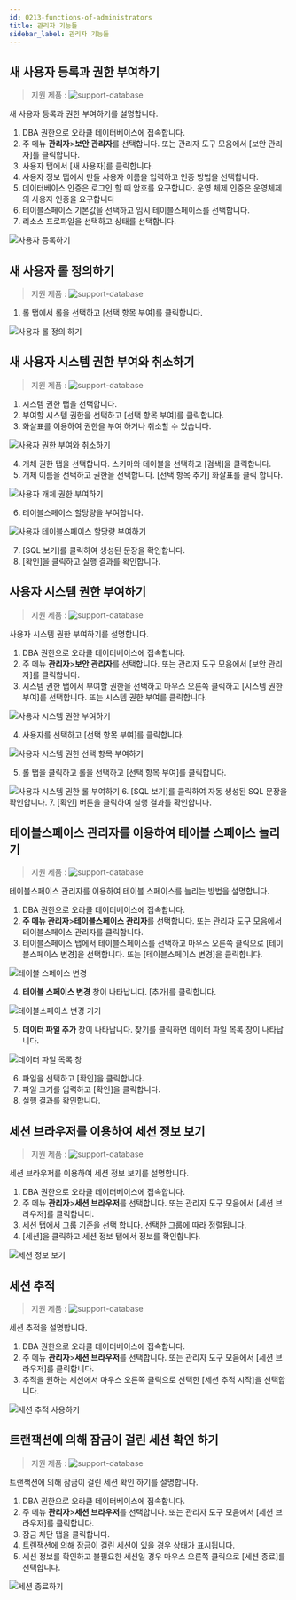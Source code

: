 ```yaml
---
id: 0213-functions-of-administrators
title: 관리자 기능들
sidebar_label: 관리자 기능들
---
```


## 새 사용자 등록과 권한 부여하기
> 지원 제품 :
> ![support-database](<http://www.sqlgate.com/docs-badge/oracle,mysql,mariadb,postgresql,sqlserver,db2,tibero>)

새 사용자 등록과 권한 부여하기를 설명합니다.

1. DBA 권한으로 오라클 데이터베이스에 접속합니다.
2. 주 메뉴 **관리자**>**보안 관리자**를 선택합니다. 또는 관리자 도구 모음에서 [보안 관리자]를 클릭합니다.
3. 사용자 탭에서 [새 사용자]를 클릭합니다.
4. 사용자 정보 탭에서 만들 사용자 이름을 입력하고 인증 방법을 선택합니다.
5. 데이터베이스 인증은 로그인 할 때 암호를 요구합니다. 운영 체제 인증은 운영체제의 사용자 인증을 요구합니다
6. 테이블스페이스 기본값을 선택하고 임시 테이블스페이스를 선택합니다.
7. 리소스 프로파일을 선택하고 상태를 선택합니다.

![사용자 등록하기](https://s3.ap-northeast-2.amazonaws.com/sqlgate-resource/captures/manager/manager-securityManager-newUser-ko.png)


## 새 사용자 롤 정의하기
> 지원 제품 :
> ![support-database](<http://www.sqlgate.com/docs-badge/oracle,sqlserver,tibero>)

1. 롤 탭에서 롤을 선택하고 [선택 항목 부여]를 클릭합니다.

![사용자 롤 정의 하기](https://s3.ap-northeast-2.amazonaws.com/sqlgate-resource/captures/manager/manager-securityManager-role-ko.png)


## 새 사용자 시스템 권한 부여와 취소하기
> 지원 제품 :
> ![support-database](<http://www.sqlgate.com/docs-badge/oracle,sqlserver,tibero>)

1. 시스템 권한 탭을 선택합니다.
2. 부여할 시스템 권한을 선택하고 [선택 항목 부여]를 클릭합니다.
3. 화살표를 이용하여 권한을 부여 하거나 취소할 수 있습니다.

![사용자 권한 부여와 취소하기](https://s3.ap-northeast-2.amazonaws.com/sqlgate-resource/captures/manager/manager-securityManager-systemPrivileges-ko.png)

4. 개체 권한 탭을 선택합니다. 스키마와 테이블을 선택하고 [검색]을 클릭합니다.
5. 개체 이름을 선택하고 권한을 선택합니다. [선택 항목 추가] 화살표를 클릭 합니다.

![사용자 개체 권한 부여하기](https://s3.ap-northeast-2.amazonaws.com/sqlgate-resource/captures/manager/manager-securityManager-objectPrivilege-ko.png)

6. 테이블스페이스 할당량을 부여합니다.

![사용자 테이블스페이스 할당량 부여하기](https://s3.ap-northeast-2.amazonaws.com/sqlgate-resource/captures/manager/manager-securityManager-tableSpaceQuota-ko.png)

7. [SQL 보기]를 클릭하여 생성된 문장을 확인합니다.
8. [확인]을 클릭하고 실행 결과를 확인합니다.


## 사용자 시스템 권한 부여하기
> 지원 제품 :
> ![support-database](<http://www.sqlgate.com/docs-badge/oracle,sqlserver,tibero>)

사용자 시스템 권한 부여하기를 설명합니다.

1. DBA 권한으로 오라클 데이터베이스에 접속합니다.
2. 주 메뉴 **관리자**>**보안 관리자**를 선택합니다. 또는 관리자 도구 모음에서 [보안 관리자]를 클릭합니다.
3. 시스템 권한 탭에서 부여할 권한을 선택하고 마우스 오른쪽 클릭하고 [시스템 권한 부여]를 선택합니다. 또는 시스템 권한 부여를 클릭합니다.

![사용자 시스템 권한 부여하기](https://s3.ap-northeast-2.amazonaws.com/sqlgate-resource/captures/manager/manager-securityManager-grantSystemPrivileges-ko.png)

4. 사용자를 선택하고 [선택 항목 부여]를 클릭합니다.

![사용자 시스템 권한 선택 항목 부여하기](https://s3.ap-northeast-2.amazonaws.com/sqlgate-resource/captures/manager/manager-securityManager-grantSystemPrivileges-user-ko.png)

5. 롤 탭을 클릭하고 롤을 선택하고 [선택 항목 부여]를 클릭합니다.

![사용자 시스템 권한 롤 부여하기](https://s3.ap-northeast-2.amazonaws.com/sqlgate-resource/captures/manager/manager-securityManager-grantSystemPrivileges-role-ko.png)
6. [SQL 보기]를 클릭하여 자동 생성된 SQL 문장을 확인합니다.
7. [확인] 버튼을 클릭하여 실행 결과를 확인합니다.



## 테이블스페이스 관리자를 이용하여 테이블 스페이스 늘리기
> 지원 제품 :
> ![support-database](<http://www.sqlgate.com/docs-badge/oracle,tibero>)

테이블스페이스 관리자를 이용하여 테이블 스페이스를 늘리는 방법을 설명합니다.

1. DBA 권한으로 오라클 데이터베이스에 접속합니다.
2. **주 메뉴 관리자**>**테이블스페이스 관리자**를 선택합니다. 또는 관리자 도구 모음에서 테이블스페이스 관리자를 클릭합니다.
3. 테이블스페이스 탭에서 테이블스페이스를 선택하고 마우스 오른쪽 클릭으로 [테이블스페이스 변경]을 선택합니다. 또는 [테이블스페이스 변경]을 클릭합니다.

![테이블 스페이스 변경](https://s3.ap-northeast-2.amazonaws.com/sqlgate-resource/captures/manager/manager-tableSpaceManager-ko.png)

4. **테이블 스페이스 변경** 창이 나타납니다. [추가]를 클릭합니다.

![테이블스페이스 변경 기기](https://s3.ap-northeast-2.amazonaws.com/sqlgate-resource/captures/manager/manager-tableSpaceManager-alterTableSpace-ko.png)

5. **데이터 파일 추가** 창이 나타납니다. 찾기를 클릭하면 데이터 파일 목록 창이 나타납니다.

![데이터 파일 목록 창](https://s3.ap-northeast-2.amazonaws.com/sqlgate-resource/captures/manager/manager-tableSpaceManager-alterTableSpace-addDataFile-ko.png)

6. 파일을 선택하고 [확인]을 클릭합니다.
7. 파일 크기를 입력하고 [확인]을 클릭합니다.
8. 실행 결과를 확인합니다.


## 세션 브라우저를 이용하여 세션 정보 보기
> 지원 제품 :
> ![support-database](<http://www.sqlgate.com/docs-badge/oracle,tibero>)

세션 브라우저를 이용하여 세션 정보 보기를 설명합니다.

1. DBA 권한으로 오라클 데이터베이스에 접속합니다.
2. 주 메뉴 **관리자**>**세션 브라우저**를 선택합니다. 또는 관리자 도구 모음에서 [세션 브라우저]를 클릭합니다.
3. 세션 탭에서 그룹 기준을 선택 합니다. 선택한 그룹에  따라 정렬됩니다.
4. [세션]을 클릭하고 세션 정보 탭에서 정보를 확인합니다.

![세션 정보 보기](https://s3.ap-northeast-2.amazonaws.com/sqlgate-resource/captures/manager/manager-sessionBrowser-ko.png)


## 세션 추적
> 지원 제품 :
> ![support-database](<http://www.sqlgate.com/docs-badge/oracle,tibero>)

세션 추적을 설명합니다.

1. DBA 권한으로 오라클 데이터베이스에 접속합니다.
2. 주 메뉴 **관리자**>**세션 브라우저**를 선택합니다. 또는 관리자 도구 모음에서 [세션 브라우저]를 클릭합니다.
3. 추적을 원하는 세션에서 마우스 오른쪽 클릭으로 선택한 [세션 추적 시작]을 선택합니다.

![세션 추적 사용하기](https://s3.ap-northeast-2.amazonaws.com/sqlgate-resource/captures/manager/manager-sessionBrowser-trace-ko.png)



## 트랜잭션에 의해 잠금이 걸린 세션 확인 하기
> 지원 제품 :
> ![support-database](<http://www.sqlgate.com/docs-badge/oracle,tibero>)

트랜잭션에 의해 잠금이 걸린 세션 확인 하기를 설명합니다.

1. DBA 권한으로 오라클 데이터베이스에 접속합니다.
2. 주 메뉴 **관리자**>**세션 브라우저**를 선택합니다. 또는 관리자 도구 모음에서 [세션 브라우저]를 클릭합니다.
3. 잠금 차단 탭을 클릭합니다.
4. 트랜잭션에 의해 잠금이 걸린 세션이 있을 경우 상태가 표시됩니다.
5. 세션 정보를 확인하고 불필요한 세션일 경우 마우스 오른쪽 클릭으로 [세션 종료]를 선택합니다.

![세션 종료하기](https://s3.ap-northeast-2.amazonaws.com/sqlgate-resource/captures/manager/manager-sessionBrowser-kill-ko.png)